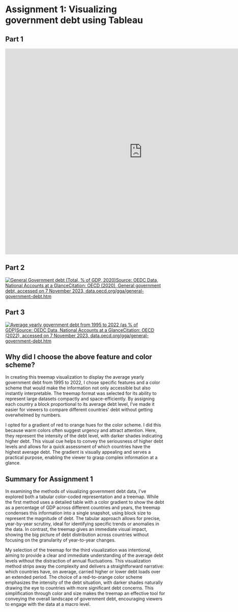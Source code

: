 # Assignment 1: Visualizing government debt using Tableau

## Part 1

<iframe src="https://data.oecd.org/chart/7fkd" width="860" height="645" style="border: 0" mozallowfullscreen="true" webkitallowfullscreen="true" allowfullscreen="true">
  <a href="https://data.oecd.org/chart/7fkd" target="_blank">OECD Chart: General government debt, Total, % of GDP, 2020</a>
</iframe>

## Part 2
  
<div class='tableauPlaceholder' id='viz1699418722646' style='position: relative'><noscript><a href='#'><img alt='General Government debt (Total, % of GDP, 2020)Source: OEDC Data, National Accounts at a GlanceCitation: OECD (2020), General government debt, accessed on 7 November 2023, data.oecd.org&#47;gga&#47;general-government-debt.htm ' src='https:&#47;&#47;public.tableau.com&#47;static&#47;images&#47;As&#47;AssignmentGovt_Debt_&#47;Sheet1&#47;1_rss.png' style='border: none' /></a></noscript><object class='tableauViz'  style='display:none;'><param name='host_url' value='https%3A%2F%2Fpublic.tableau.com%2F' /> <param name='embed_code_version' value='3' /> <param name='site_root' value='' /><param name='name' value='AssignmentGovt_Debt_&#47;Sheet1' /><param name='tabs' value='no' /><param name='toolbar' value='yes' /><param name='static_image' value='https:&#47;&#47;public.tableau.com&#47;static&#47;images&#47;As&#47;AssignmentGovt_Debt_&#47;Sheet1&#47;1.png' /> <param name='animate_transition' value='yes' /><param name='display_static_image' value='yes' /><param name='display_spinner' value='yes' /><param name='display_overlay' value='yes' /><param name='display_count' value='yes' /><param name='language' value='en-US' /><param name='filter' value='publish=yes' /></object></div>                
<script type='text/javascript'>                    
  var divElement = document.getElementById('viz1699418722646');                    
  var vizElement = divElement.getElementsByTagName('object')[0];                    
  vizElement.style.width='100%';vizElement.style.height=(divElement.offsetWidth*0.75)+'px';                    
  var scriptElement = document.createElement('script');                    
  scriptElement.src = 'https://public.tableau.com/javascripts/api/viz_v1.js';                    
  vizElement.parentNode.insertBefore(scriptElement, vizElement);                
</script>

## Part 3

<div class='tableauPlaceholder' id='viz1699500540332' style='position: relative'><noscript><a href='#'><img alt='Average yearly government debt from 1995 to 2022 (as % of GDP)Source: OEDC Data, National Accounts at a GlanceCitation: OECD (2022), accessed on 7 November 2023, data.oecd.org&#47;gga&#47;general-government-debt.htm ' src='https:&#47;&#47;public.tableau.com&#47;static&#47;images&#47;Av&#47;Averageyearlygovernmentdebtfrom1995to2022&#47;Sheet1&#47;1_rss.png' style='border: none' /></a></noscript><object class='tableauViz'  style='display:none;'><param name='host_url' value='https%3A%2F%2Fpublic.tableau.com%2F' /> <param name='embed_code_version' value='3' /> <param name='site_root' value='' /><param name='name' value='Averageyearlygovernmentdebtfrom1995to2022&#47;Sheet1' /><param name='tabs' value='no' /><param name='toolbar' value='yes' /><param name='static_image' value='https:&#47;&#47;public.tableau.com&#47;static&#47;images&#47;Av&#47;Averageyearlygovernmentdebtfrom1995to2022&#47;Sheet1&#47;1.png' /> <param name='animate_transition' value='yes' /><param name='display_static_image' value='yes' /><param name='display_spinner' value='yes' /><param name='display_overlay' value='yes' /><param name='display_count' value='yes' /><param name='language' value='en-US' /><param name='filter' value='publish=yes' /></object></div>
<script type='text/javascript'>                    
  var divElement = document.getElementById('viz1699500540332');                    
  var vizElement = divElement.getElementsByTagName('object')[0];                    
  vizElement.style.width='100%';vizElement.style.height=(divElement.offsetWidth*0.75)+'px';                    
  var scriptElement = document.createElement('script');                    
  scriptElement.src = 'https://public.tableau.com/javascripts/api/viz_v1.js';                    
  vizElement.parentNode.insertBefore(scriptElement, vizElement);                
</script>

## Why did I choose the above feature and color scheme?

In creating this treemap visualization to display the average yearly government debt from 1995 to 2022, I chose specific features and a color scheme that would make the information not only accessible but also instantly interpretable. The treemap format was selected for its ability to represent large datasets compactly and space-efficiently. By assigning each country a block proportional to its average debt level, I've made it easier for viewers to compare different countries' debt without getting overwhelmed by numbers.

I opted for a gradient of red to orange hues for the color scheme. I did this because warm colors often suggest urgency and attract attention. Here, they represent the intensity of the debt level, with darker shades indicating higher debt. This visual cue helps to convey the seriousness of higher debt levels and allows for a quick assessment of which countries have the highest average debt. The gradient is visually appealing and serves a practical purpose, enabling the viewer to grasp complex information at a glance.

## Summary for Assignment 1

In examining the methods of visualizing government debt data, I've explored both a tabular color-coded representation and a treemap. While the first method uses a detailed table with a color gradient to show the debt as a percentage of GDP across different countries and years, the treemap condenses this information into a single snapshot, using block size to represent the magnitude of debt. The tabular approach allows for precise, year-by-year scrutiny, ideal for identifying specific trends or anomalies in the data. In contrast, the treemap gives an immediate visual impact, showing the big picture of debt distribution across countries without focusing on the granularity of year-to-year changes.

My selection of the treemap for the third visualization was intentional, aiming to provide a clear and immediate understanding of the average debt levels without the distraction of annual fluctuations. This visualization method strips away the complexity and delivers a straightforward narrative: which countries have, on average, carried higher or lower debt loads over an extended period. The choice of a red-to-orange color scheme emphasizes the intensity of the debt situation, with darker shades naturally drawing the eye to countries with more significant debt concerns. This simplification through color and size makes the treemap an effective tool for conveying the overall landscape of government debt, encouraging viewers to engage with the data at a macro level.
